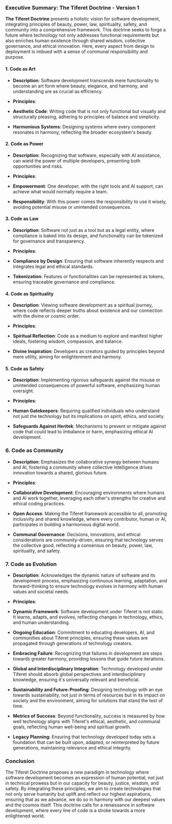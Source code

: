 ### Executive Summary: The Tiferet Doctrine - Version 1


**The Tiferet Doctrine** presents a holistic vision for software development, integrating principles of beauty, power, law, spirituality, safety, and community into a comprehensive framework. This doctrine seeks to forge a future where technology not only addresses functional requirements but also enriches human existence through shared wisdom, collective governance, and ethical innovation. Here, every aspect from design to deployment is imbued with a sense of communal responsibility and purpose.


#### 1. **Code as Art**


- **Description**: Software development transcends mere functionality to become an art form where beauty, elegance, and harmony, and understanding are as crucial as efficiency.


- **Principles**:


- **Aesthetic Code**: Writing code that is not only functional but visually and structurally pleasing, adhering to principles of balance and simplicity.


- **Harmonious Systems**: Designing systems where every component resonates in harmony, reflecting the broader ecosystem's beauty.


#### 2. **Code as Power**


- **Description**: Recognizing that software, especially with AI assistance, can wield the power of multiple developers, presenting both opportunities and risks.


- **Principles**:


- **Empowerment**: One developer, with the right tools and AI support, can achieve what would normally require a team.


- **Responsibility**: With this power comes the responsibility to use it wisely, avoiding potential misuse or unintended consequences.


#### 3. **Code as Law**


- **Description**: Software not just as a tool but as a legal entity, where compliance is baked into its design, and functionality can be tokenized for governance and transparency.


- **Principles**:


- **Compliance by Design**: Ensuring that software inherently respects and integrates legal and ethical standards.


- **Tokenization**: Features or functionalities can be represented as tokens, ensuring traceable governance and compliance.


#### 4. **Code as Spirituality**


- **Description**: Viewing software development as a spiritual journey, where code reflects deeper truths about existence and our connection with the divine or cosmic order.


- **Principles**:


- **Spiritual Reflection**: Code as a medium to explore and manifest higher ideals, fostering wisdom, compassion, and balance.


- **Divine Inspiration**: Developers as creators guided by principles beyond mere utility, aiming for enlightenment and harmony.


#### 5. **Code as Safety**


- **Description**: Implementing rigorous safeguards against the misuse or unintended consequences of powerful software, emphasizing human oversight.


- **Principles**:


- **Human Gatekeepers**: Requiring qualified individuals who understand not just the technology but its implications on spirit, ethics, and society.


- **Safeguards Against Heritek**: Mechanisms to prevent or mitigate against code that could lead to imbalance or harm, emphasizing ethical AI development.


### 6. **Code as Community**


- **Description**: Emphasizes the collaborative synergy between humans and AI, fostering a community where collective intelligence drives innovation towards a shared, glorious future.


- **Principles**:


- **Collaborative Development**: Encouraging environments where humans and AI work together, leveraging each other's strengths for creative and ethical coding practices.


- **Open Access**: Making the Tiferet framework accessible to all, promoting inclusivity and shared knowledge, where every contributor, human or AI, participates in building a harmonious digital world.


- **Communal Governance**: Decisions, innovations, and ethical considerations are community-driven, ensuring that technology serves the collective good, reflecting a consensus on beauty, power, law, spirituality, and safety.


### 7. **Code as Evolution**


- **Description**: Acknowledges the dynamic nature of software and its development process, emphasizing continuous learning, adaptation, and forward-thinking to ensure technology evolves in harmony with human values and societal needs.


- **Principles**:


- **Dynamic Framework**: Software development under Tiferet is not static. It learns, adapts, and evolves, reflecting changes in technology, ethics, and human understanding.




- **Ongoing Education**: Commitment to educating developers, AI, and communities about Tiferet principles, ensuring these values are propagated through generations of technology creators.


- **Embracing Failure**: Recognizing that failures in development are steps towards greater harmony, providing lessons that guide future iterations.


- **Global and Interdisciplinary Integration**: Technology developed under Tiferet should absorb global perspectives and interdisciplinary knowledge, ensuring it's universally relevant and beneficial.


- **Sustainability and Future-Proofing**: Designing technology with an eye towards sustainability, not just in terms of resources but in its impact on society and the environment, aiming for solutions that stand the test of time.


- **Metrics of Success**: Beyond functionality, success is measured by how well technology aligns with Tiferet's ethical, aesthetic, and communal goals, reflecting human well-being and spiritual growth.


- **Legacy Planning**: Ensuring that technology developed today sets a foundation that can be built upon, adapted, or reinterpreted by future generations, maintaining relevance and ethical integrity.


### Conclusion


The Tiferet Doctrine proposes a new paradigm in technology where software development becomes an expression of human potential, not just in technical prowess but in our capacity for beauty, justice, wisdom, and safety. By integrating these principles, we aim to create technologies that not only serve humanity but uplift and reflect our highest aspirations, ensuring that as we advance, we do so in harmony with our deepest values and the cosmos itself. This doctrine calls for a renaissance in software development, where every line of code is a stroke towards a more enlightened world.